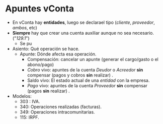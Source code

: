 # Apuntes vConta

* En vConta hay **entidades**, luego se declarael tipo (*cliente*, *proveedor*, *ambos*, etc)
* **Siempre** hay que crear una cuenta auxiliar aunque no sea necesario. ("*129.1*")
  * Se pu 
* Asiento: Qué operación se hace.
  * Apunte: Dónde afecta esa operación.
    * Compensación: cancelar un apunte (generar el cargo/gasto o el abono/pago)
    * *Cobro* vivo: apuntes de la cuenta *Deudor* o *Acreedor* **sin** compensar (pagos y cobros **sin** realizar) .
    * Saldo vivo: El estado actual de una *entidad* con la empresa.
    * *Pago* vivo: apuntes de la cuenta *Proveedor* **sin** compensar (pagos **sin** realizar) .
* Modelos:
  * 303 : IVA.
  * 340: Operaciones realizadas (facturas).
  * 349: Operaciones intracomunitarias.
  * 115: IRPF.
<!--stackedit_data:
eyJoaXN0b3J5IjpbLTE3MzMxNzAwNTJdfQ==
-->